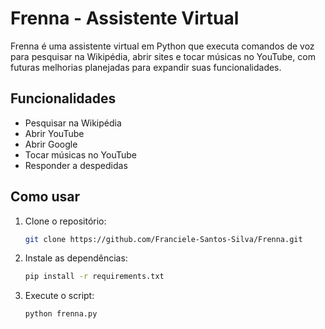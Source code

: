 # Frenna - Assistente Virtual

Frenna é uma assistente virtual em Python que executa comandos de voz para pesquisar na Wikipédia, abrir sites e tocar músicas no YouTube, com futuras melhorias planejadas para expandir suas funcionalidades.

## Funcionalidades

- Pesquisar na Wikipédia
- Abrir YouTube
- Abrir Google
- Tocar músicas no YouTube
- Responder a despedidas

## Como usar

1. Clone o repositório:

   ```bash
   git clone https://github.com/Franciele-Santos-Silva/Frenna.git

2. Instale as dependências:

   ```bash
   pip install -r requirements.txt

3. Execute o script:

   ```bash
   python frenna.py
